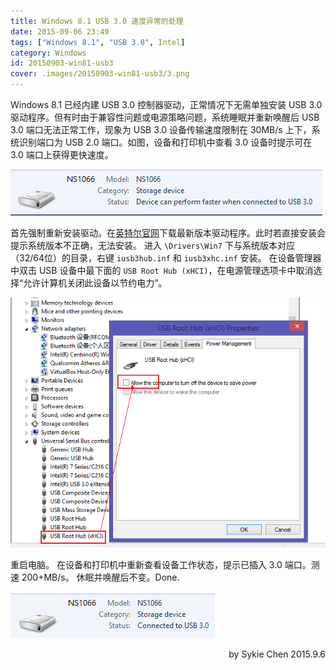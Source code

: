 ```yaml
---
title: Windows 8.1 USB 3.0 速度异常的处理
date: 2015-09-06 23:49
tags: ["Windows 8.1", "USB 3.0", Intel]
category: Windows
id: 20150903-win81-usb3
cover: .images/20150903-win81-usb3/3.png
---
```


Windows 8.1 已经内建 USB 3.0 控制器驱动，正常情况下无需单独安装 USB 3.0 驱动程序。但有时由于兼容性问题或电源策略问题，系统睡眠并重新唤醒后 USB 3.0 端口无法正常工作，现象为 USB 3.0 设备传输速度限制在 30MB/s 上下，系统识别端口为 USB 2.0 端口。如图，设备和打印机中查看 3.0 设备时提示可在 3.0 端口上获得更快速度。

![](.images/20150903-win81-usb3/1.png)

首先强制重新安装驱动。在[英特尔官网](https://downloadcenter.intel.com/download/22824/USB-3-0-Driver-Intel-USB-3-0-eXtensible-Host-Controller-Driver-for-Intel-8-9-100-Series-and-C220-C610-Chipset-Family)下载最新版本驱动程序。此时若直接安装会提示系统版本不正确，无法安装。
进入 `\Drivers\Win7` 下与系统版本对应（32/64位）的目录，右键 `iusb3hub.inf` 和 `iusb3xhc.inf` 安装。
在设备管理器中双击 USB 设备中最下面的 `USB Root Hub (xHCI)`，在电源管理选项卡中取消选择“允许计算机关闭此设备以节约电力”。

![](.images/20150903-win81-usb3/3.png)

重启电脑。
在设备和打印机中重新查看设备工作状态，提示已插入 3.0 端口。测速 200+MB/s。 休眠并唤醒后不变。Done.

![](.images/20150903-win81-usb3/2.png)


<p align = right>
by Sykie Chen
2015.9.6
</p>